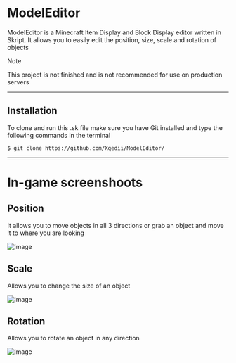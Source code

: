 # ModelEditor
ModelEditor is a Minecraft Item Display and Block Display editor written in Skript. It allows you to easily edit the position, size, scale and rotation of objects

> [!NOTE]
> This project is not finished and is not recommended for use on production servers

-----

## Installation
To clone and run this .sk file make sure you have Git installed and type the following commands in the terminal
```
$ git clone https://github.com/Xqedii/ModelEditor/
```

-----

# In-game screenshoots
## Position
It allows you to move objects in all 3 directions or grab an object and move it to where you are looking

![image](https://github.com/user-attachments/assets/770e4d53-de24-4793-a57a-b17da61ea6e0)

## Scale
Allows you to change the size of an object

![image](https://github.com/user-attachments/assets/2402c974-b99a-4276-b237-1a5f57da0efb)

## Rotation
Allows you to rotate an object in any direction

![image](https://github.com/user-attachments/assets/f4161c62-43c8-4110-8ab2-f1e63de2e5b8)
